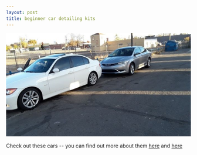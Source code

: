 ```yaml
---
layout: post
title: beginner car detailing kits
---
```


![cars](/images/carpic1.jpg)

Check out these cars -- you can find out more about them [here](https://www.motortrend.com/cars/bmw/3-series/2005/rev-bmw-3series/) and [here](https://cars.usnews.com/cars-trucks/chrysler/200/2016)
